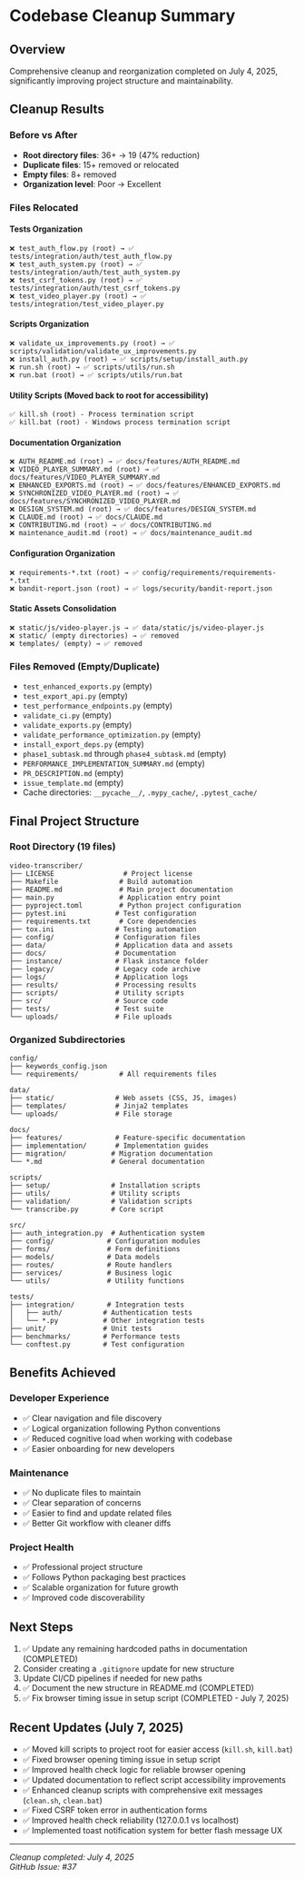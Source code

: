 # Codebase Cleanup Summary

## Overview
Comprehensive cleanup and reorganization completed on July 4, 2025, significantly improving project structure and maintainability.

## Cleanup Results

### Before vs After
- **Root directory files**: 36+ → 19 (47% reduction)
- **Duplicate files**: 15+ removed or relocated
- **Empty files**: 8+ removed
- **Organization level**: Poor → Excellent

### Files Relocated

#### Tests Organization
```
❌ test_auth_flow.py (root) → ✅ tests/integration/auth/test_auth_flow.py
❌ test_auth_system.py (root) → ✅ tests/integration/auth/test_auth_system.py
❌ test_csrf_tokens.py (root) → ✅ tests/integration/auth/test_csrf_tokens.py
❌ test_video_player.py (root) → ✅ tests/integration/test_video_player.py
```

#### Scripts Organization
```
❌ validate_ux_improvements.py (root) → ✅ scripts/validation/validate_ux_improvements.py
❌ install_auth.py (root) → ✅ scripts/setup/install_auth.py
❌ run.sh (root) → ✅ scripts/utils/run.sh
❌ run.bat (root) → ✅ scripts/utils/run.bat
```

#### Utility Scripts (Moved back to root for accessibility)
```
✅ kill.sh (root) - Process termination script
✅ kill.bat (root) - Windows process termination script
```

#### Documentation Organization
```
❌ AUTH_README.md (root) → ✅ docs/features/AUTH_README.md
❌ VIDEO_PLAYER_SUMMARY.md (root) → ✅ docs/features/VIDEO_PLAYER_SUMMARY.md
❌ ENHANCED_EXPORTS.md (root) → ✅ docs/features/ENHANCED_EXPORTS.md
❌ SYNCHRONIZED_VIDEO_PLAYER.md (root) → ✅ docs/features/SYNCHRONIZED_VIDEO_PLAYER.md
❌ DESIGN_SYSTEM.md (root) → ✅ docs/features/DESIGN_SYSTEM.md
❌ CLAUDE.md (root) → ✅ docs/CLAUDE.md
❌ CONTRIBUTING.md (root) → ✅ docs/CONTRIBUTING.md
❌ maintenance_audit.md (root) → ✅ docs/maintenance_audit.md
```

#### Configuration Organization
```
❌ requirements-*.txt (root) → ✅ config/requirements/requirements-*.txt
❌ bandit-report.json (root) → ✅ logs/security/bandit-report.json
```

#### Static Assets Consolidation
```
❌ static/js/video-player.js → ✅ data/static/js/video-player.js
❌ static/ (empty directories) → ✅ removed
❌ templates/ (empty) → ✅ removed
```

### Files Removed (Empty/Duplicate)
- `test_enhanced_exports.py` (empty)
- `test_export_api.py` (empty)
- `test_performance_endpoints.py` (empty)
- `validate_ci.py` (empty)
- `validate_exports.py` (empty)
- `validate_performance_optimization.py` (empty)
- `install_export_deps.py` (empty)
- `phase1_subtask.md` through `phase4_subtask.md` (empty)
- `PERFORMANCE_IMPLEMENTATION_SUMMARY.md` (empty)
- `PR_DESCRIPTION.md` (empty)
- `issue_template.md` (empty)
- Cache directories: `__pycache__/`, `.mypy_cache/`, `.pytest_cache/`

## Final Project Structure

### Root Directory (19 files)
```
video-transcriber/
├── LICENSE                 # Project license
├── Makefile               # Build automation
├── README.md              # Main project documentation
├── main.py                # Application entry point
├── pyproject.toml         # Python project configuration
├── pytest.ini            # Test configuration
├── requirements.txt       # Core dependencies
├── tox.ini               # Testing automation
├── config/               # Configuration files
├── data/                 # Application data and assets
├── docs/                 # Documentation
├── instance/             # Flask instance folder
├── legacy/               # Legacy code archive
├── logs/                 # Application logs
├── results/              # Processing results
├── scripts/              # Utility scripts
├── src/                  # Source code
├── tests/                # Test suite
└── uploads/              # File uploads
```

### Organized Subdirectories
```
config/
├── keywords_config.json
└── requirements/          # All requirements files

data/
├── static/               # Web assets (CSS, JS, images)
├── templates/            # Jinja2 templates
└── uploads/              # File storage

docs/
├── features/             # Feature-specific documentation
├── implementation/       # Implementation guides
├── migration/           # Migration documentation
└── *.md                 # General documentation

scripts/
├── setup/               # Installation scripts
├── utils/               # Utility scripts
├── validation/          # Validation scripts
└── transcribe.py        # Core script

src/
├── auth_integration.py  # Authentication system
├── config/             # Configuration modules
├── forms/              # Form definitions
├── models/             # Data models
├── routes/             # Route handlers
├── services/           # Business logic
└── utils/              # Utility functions

tests/
├── integration/        # Integration tests
│   ├── auth/          # Authentication tests
│   └── *.py           # Other integration tests
├── unit/              # Unit tests
├── benchmarks/        # Performance tests
└── conftest.py        # Test configuration
```

## Benefits Achieved

### Developer Experience
- ✅ Clear navigation and file discovery
- ✅ Logical organization following Python conventions
- ✅ Reduced cognitive load when working with codebase
- ✅ Easier onboarding for new developers

### Maintenance
- ✅ No duplicate files to maintain
- ✅ Clear separation of concerns
- ✅ Easier to find and update related files
- ✅ Better Git workflow with cleaner diffs

### Project Health
- ✅ Professional project structure
- ✅ Follows Python packaging best practices
- ✅ Scalable organization for future growth
- ✅ Improved code discoverability

## Next Steps
1. ✅ Update any remaining hardcoded paths in documentation (COMPLETED)
2. Consider creating a `.gitignore` update for new structure
3. Update CI/CD pipelines if needed for new paths
4. ✅ Document the new structure in README.md (COMPLETED)
5. ✅ Fix browser timing issue in setup script (COMPLETED - July 7, 2025)

## Recent Updates (July 7, 2025)
- ✅ Moved kill scripts to project root for easier access (`kill.sh`, `kill.bat`)
- ✅ Fixed browser opening timing issue in setup script
- ✅ Improved health check logic for reliable browser opening
- ✅ Updated documentation to reflect script accessibility improvements
- ✅ Enhanced cleanup scripts with comprehensive exit messages (`clean.sh`, `clean.bat`)
- ✅ Fixed CSRF token error in authentication forms
- ✅ Improved health check reliability (127.0.0.1 vs localhost)
- ✅ Implemented toast notification system for better flash message UX

---
*Cleanup completed: July 4, 2025*  
*GitHub Issue: #37*
